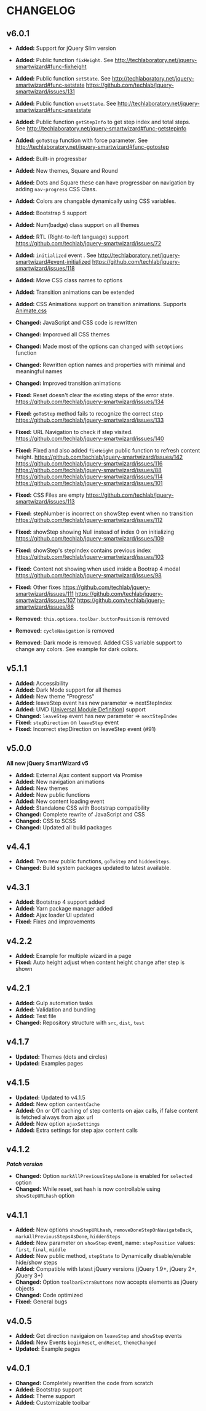 CHANGELOG
=========

v6.0.1
-----
- **Added:** Support for jQuery Slim version
- **Added:** Public function `fixHeight`. See http://techlaboratory.net/jquery-smartwizard#func-fixheight
- **Added:** Public function `setState`. See http://techlaboratory.net/jquery-smartwizard#func-setstate https://github.com/techlab/jquery-smartwizard/issues/131
- **Added:** Public function `unsetState`. See http://techlaboratory.net/jquery-smartwizard#func-unsetstate
- **Added:** Public function `getStepInfo` to get step index and total steps. See http://techlaboratory.net/jquery-smartwizard#func-getstepinfo
- **Added:** `goToStep` function with force parameter. See http://techlaboratory.net/jquery-smartwizard#func-gotostep
- **Added:** Built-in progressbar
- **Added:** New themes, Square and Round
- **Added:** Dots and Square these can have progressbar on navigation by adding `nav-progress` CSS Class.
- **Added:** Colors are changable dynamically using CSS variables.
- **Added:** Bootstrap 5 support
- **Added:** Num(badge) class support on all themes
- **Added:** RTL (Right-to-left language) support https://github.com/techlab/jquery-smartwizard/issues/72
- **Added:** `initialized` event . See http://techlaboratory.net/jquery-smartwizard#event-initialized https://github.com/techlab/jquery-smartwizard/issues/118
- **Added:** Move CSS class names to options
- **Added:** Transition animations can be extended
- **Added:** CSS Animations support on transition animations. Supports [Animate.css](https://animate.style/)

- **Changed:** JavaScript and CSS code is rewritten  
- **Changed:** Imporoved all CSS themes
- **Changed:** Made most of the options can changed with `setOptions` function
- **Changed:** Rewritten option names and properties with minimal and meaningful names
- **Changed:** Improved transition animations

- **Fixed:** Reset doesn't clear the existing steps of the error state. https://github.com/techlab/jquery-smartwizard/issues/134
- **Fixed:** `goToStep` method fails to recognize the correct step https://github.com/techlab/jquery-smartwizard/issues/133
- **Fixed:** URL Navigation to check if step visited. https://github.com/techlab/jquery-smartwizard/issues/140
- **Fixed:** Fixed and also added `fixHeight` public function to refresh content height. https://github.com/techlab/jquery-smartwizard/issues/142 https://github.com/techlab/jquery-smartwizard/issues/116 https://github.com/techlab/jquery-smartwizard/issues/88 https://github.com/techlab/jquery-smartwizard/issues/114 https://github.com/techlab/jquery-smartwizard/issues/101
- **Fixed:** CSS Files are empty https://github.com/techlab/jquery-smartwizard/issues/113 
- **Fixed:** stepNumber is incorrect on showStep event when no transition https://github.com/techlab/jquery-smartwizard/issues/112
- **Fixed:** showStep showing Null instead of index 0 on initializing https://github.com/techlab/jquery-smartwizard/issues/109  
- **Fixed:** showStep's stepIndex contains previous index https://github.com/techlab/jquery-smartwizard/issues/103  
- **Fixed:** Content not showing when used inside a Bootrap 4 modal https://github.com/techlab/jquery-smartwizard/issues/98
- **Fixed:** Other fixes https://github.com/techlab/jquery-smartwizard/issues/111 https://github.com/techlab/jquery-smartwizard/issues/107 https://github.com/techlab/jquery-smartwizard/issues/86

- **Removed:** `this.options.toolbar.buttonPosition` is removed
- **Removed:** `cycleNavigation` is removed
- **Removed:** Dark mode is removed. Added CSS variable support to change any colors. See example for dark colors.

v5.1.1
-----
- **Added:** Accessibility
- **Added:** Dark Mode support for all themes
- **Added:**  New theme "Progress"
- **Added:** leaveStep event has new parameter => nextStepIndex
- **Added:** UMD ([Universal Module Definition](https://github.com/umdjs/umd)) support 
- **Changed:** `leaveStep` event has new parameter => `nextStepIndex`
- **Fixed:** `stepDirection` on `leaveStep` event
- **Fixed:** Incorrect stepDirection on leaveStep event (#91)

v5.0.0
-----
**All new jQuery SmartWizard v5**

- **Added:** External Ajax content support via Promise
- **Added:** New navigation animations
- **Added:** New themes
- **Added:** New public functions
- **Added:** New content loading event
- **Added:** Standalone CSS with Bootstrap compatibility
- **Changed:** Complete rewrite of JavaScript and CSS
- **Changed:** CSS to SCSS
- **Changed:** Updated all build packages

v4.4.1
-----
- **Added:** Two new public functions, `goToStep` and `hiddenSteps`.
- **Changed:** Build system packages updated to latest available.

v4.3.1
-----
- **Added:** Bootstrap 4 support added
- **Added:** Yarn package manager added
- **Added:** Ajax loader UI updated
- **Fixed:** Fixes and improvements

v4.2.2
-----
- **Added:** Example for multiple wizard in a page
- **Fixed:** Auto height adjust when content height change after step is shown

v4.2.1
-----
- **Added:** Gulp automation tasks
- **Added:** Validation and bundling
- **Added:** Test file
- **Changed:** Repository structure with `src`, `dist`, `test`

v4.1.7
-----
- **Updated:** Themes (dots and circles)
- **Updated:** Examples pages

v4.1.5
-----
- **Updated:** Updated to v4.1.5
- **Added:** New option `contentCache`
- **Added:** On or Off caching of step contents on ajax calls, if false content is fetched always from ajax url
- **Added:** New option `ajaxSettings`
- **Added:** Extra settings for step ajax content calls

v4.1.2
-----
***Patch version***

- **Changed:** Option `markAllPreviousStepsAsDone` is enabled for `selected` option 
- **Changed:** While reset, set hash is now controllable using `showStepURLhash` option

v4.1.1
-----
- **Added:** New options `showStepURLhash`, `removeDoneStepOnNavigateBack`, `markAllPreviousStepsAsDone`, `hiddenSteps`
- **Added:** New parameter on `showStep` event, name: `stepPosition` values: `first`, `final`, `middle`
- **Added:** New public method, `stepState` to Dynamically disable/enable hide/show steps
- **Added:** Compatible with latest jQuery versions (jQuery 1.9+, jQuery 2+, jQuery 3+)
- **Changed:** Option `toolbarExtraButtons` now accepts elements as jQuery objects
- **Changed:** Code optimized
- **Fixed:** General bugs

v4.0.5
-----
- **Added:** Get direction navigaion on `leaveStep` and `showStep` events
- **Added:** New Events `beginReset`, `endReset`, `themeChanged`
- **Updated:** Example pages

v4.0.1
-----
- **Changed:** Completely rewritten the code from scratch
- **Added:** Bootstrap support
- **Added:** Theme support
- **Added:** Customizable toolbar
